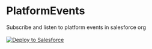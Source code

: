 # PlatformEvents
Subscribe and listen to platform events in salesforce org<br><br>
<a href="https://login.salesforce.com/packaging/installPackage.apexp?p0=04t0K000001A8mk">
  <img alt="Deploy to Salesforce"
       src="https://raw.githubusercontent.com/afawcett/githubsfdeploy/master/src/main/webapp/resources/img/deploy.png">
</a>
